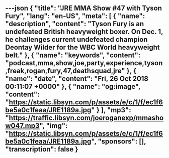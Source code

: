 ---json
{
  "title": "JRE MMA Show #47 with Tyson Fury",
  "lang": "en-US",
  "meta": [
    {
      "name": "description",
      "content": "Tyson Fury is an undefeated British heavyweight boxer. On Dec. 1, he challenges current undefeated champion Deontay Wilder for the WBC World heavyweight belt."
    },
    {
      "name": "keywords",
      "content": "podcast,mma,show,joe,party,experience,tyson,freak,rogan,fury,47,deathsquad,jre"
    },
    {
      "name": "date",
      "content": "Fri, 26 Oct 2018 00:11:07 +0000"
    },
    {
      "name": "og:image",
      "content": "https://static.libsyn.com/p/assets/e/c/1/f/ec1f6be5a0c1feaa/JRE1189a.jpg"
    }
  ],
  "mp3": "https://traffic.libsyn.com/joeroganexp/mmashow047.mp3",
  "img": "https://static.libsyn.com/p/assets/e/c/1/f/ec1f6be5a0c1feaa/JRE1189a.jpg",
  "sponsors": [],
  "transcription": false
}
---
<episode-header />

<timemark seconds="0" />

<transcribe-call-to-action />

<episode-footer />